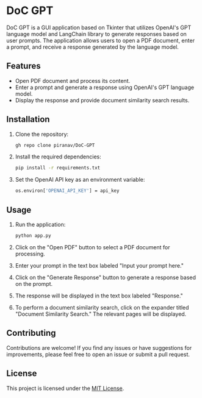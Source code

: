 # DoC GPT

DoC GPT is a GUI application based on Tkinter that utilizes OpenAI's GPT language model and LangChain library to generate responses based on user prompts. The application allows users to open a PDF document, enter a prompt, and receive a response generated by the language model.

## Features

- Open PDF document and process its content.
- Enter a prompt and generate a response using OpenAI's GPT language model.
- Display the response and provide document similarity search results.

## Installation

1. Clone the repository:

   ```bash
   gh repo clone piranav/DoC-GPT
   ```

2. Install the required dependencies:

   ```bash
   pip install -r requirements.txt
   ```

3. Set the OpenAI API key as an environment variable:

   ```bash
   os.environ['OPENAI_API_KEY'] = api_key
   ```

## Usage

1. Run the application:

   ```bash
   python app.py
   ```

2. Click on the "Open PDF" button to select a PDF document for processing.
3. Enter your prompt in the text box labeled "Input your prompt here."
4. Click on the "Generate Response" button to generate a response based on the prompt.
5. The response will be displayed in the text box labeled "Response."
6. To perform a document similarity search, click on the expander titled "Document Similarity Search." The relevant pages will be displayed.

## Contributing

Contributions are welcome! If you find any issues or have suggestions for improvements, please feel free to open an issue or submit a pull request.

## License

This project is licensed under the [MIT License](LICENSE).
